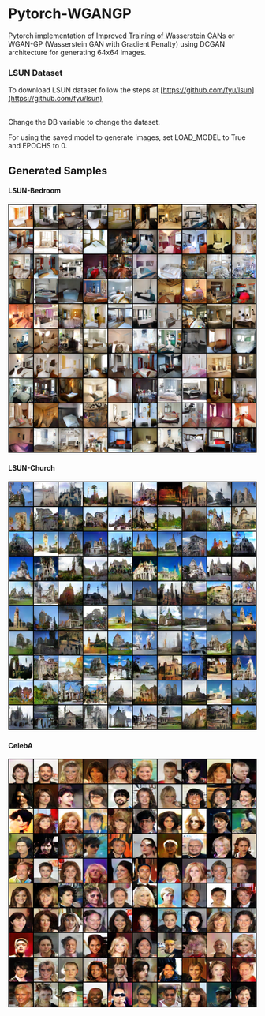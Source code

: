# Pytorch-WGANGP
Pytorch implementation of [Improved Training of Wasserstein GANs](https://arxiv.org/abs/1704.00028) or WGAN-GP (Wasserstein GAN with Gradient Penalty) using DCGAN architecture for generating 64x64 images.

### LSUN Dataset
To download LSUN dataset follow the steps at [https://github.com/fyu/lsun](https://github.com/fyu/lsun)

<br>
Change the DB variable to change the dataset.

For using the saved model to generate images, set LOAD_MODEL to True and EPOCHS to 0.


## Generated Samples
#### LSUN-Bedroom
<img src="/Results/LSUN_Bedroom.png" width="700"></img>
#### LSUN-Church
<img src="/Results/LSUN_Church.png" width="700"></img>
#### CelebA
<img src="/Results/CelebA.png" width="700"></img>
